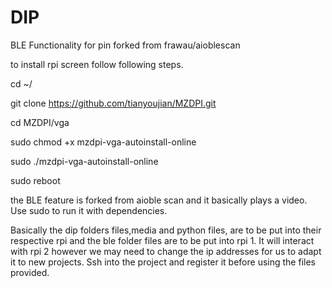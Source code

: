 # DIP
BLE Functionality for pin forked from frawau/aioblescan

to install rpi screen follow following steps.

cd ~/

git clone https://github.com/tianyoujian/MZDPI.git

cd MZDPI/vga

sudo chmod +x mzdpi-vga-autoinstall-online

sudo ./mzdpi-vga-autoinstall-online

sudo reboot

the BLE feature is forked from aioble scan and it basically plays a video.
Use sudo  to run it with dependencies.

Basically the dip folders files,media and python files, are to be put into their respective rpi and the ble folder files are to be put into rpi 1. It will interact with rpi 2
however we may need to change the ip addresses for us to adapt it to new projects. 
Ssh into the project and register it before using the files provided.
